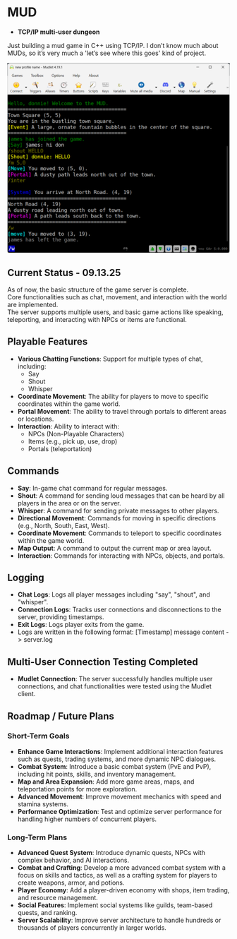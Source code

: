 # MUD
- **TCP/IP multi-user dungeon**  

Just building a mud game in C++ using TCP/IP.
I don’t know much about MUDs, so it’s very much a 'let’s see where this goes' kind of project.

<img src="/images/091325.png" alt="Mudlet" width="600" />

## Current Status - 09.13.25
As of now, the basic structure of the game server is complete.   
Core functionalities such as chat, movement, and interaction with the world are implemented.   
The server supports multiple users, and basic game actions like speaking, teleporting, and interacting with NPCs or items are functional.


## Playable Features
- **Various Chatting Functions**: Support for multiple types of chat, including:
  - Say
  - Shout
  - Whisper
- **Coordinate Movement**: The ability for players to move to specific coordinates within the game world.
- **Portal Movement**: The ability to travel through portals to different areas or locations.
- **Interaction**: Ability to interact with:
  - NPCs (Non-Playable Characters)
  - Items (e.g., pick up, use, drop)
  - Portals (teleportation)

## Commands
- **Say**: In-game chat command for regular messages.
- **Shout**: A command for sending loud messages that can be heard by all players in the area or on the server.
- **Whisper**: A command for sending private messages to other players.
- **Directional Movement**: Commands for moving in specific directions (e.g., North, South, East, West).
- **Coordinate Movement**: Commands to teleport to specific coordinates within the game world.
- **Map Output**: A command to output the current map or area layout.
- **Interaction**: Commands for interacting with NPCs, objects, and portals.

## Logging
- **Chat Logs**: Logs all player messages including "say", "shout", and "whisper".
- **Connection Logs**: Tracks user connections and disconnections to the server, providing timestamps.
- **Exit Logs**: Logs player exits from the game.
- Logs are written in the following format: [Timestamp] message content -> server.log

## Multi-User Connection Testing Completed
- **Mudlet Connection**: The server successfully handles multiple user connections, and chat functionalities were tested using the Mudlet client.

## Roadmap / Future Plans

### Short-Term Goals
- **Enhance Game Interactions**: Implement additional interaction features such as quests, trading systems, and more dynamic NPC dialogues.
- **Combat System**: Introduce a basic combat system (PvE and PvP), including hit points, skills, and inventory management.
- **Map and Area Expansion**: Add more game areas, maps, and teleportation points for more exploration.
- **Advanced Movement**: Improve movement mechanics with speed and stamina systems.
- **Performance Optimization**: Test and optimize server performance for handling higher numbers of concurrent players.

### Long-Term Plans
- **Advanced Quest System**: Introduce dynamic quests, NPCs with complex behavior, and AI interactions.
- **Combat and Crafting**: Develop a more advanced combat system with a focus on skills and tactics, as well as a crafting system for players to create weapons, armor, and potions.
- **Player Economy**: Add a player-driven economy with shops, item trading, and resource management.
- **Social Features**: Implement social systems like guilds, team-based quests, and ranking.
- **Server Scalability**: Improve server architecture to handle hundreds or thousands of players concurrently in larger worlds.
